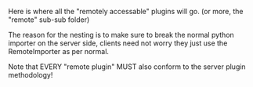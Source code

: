 Here is where all the "remotely accessable" plugins will go. (or more, the "remote" sub-sub folder)

The reason for the nesting is to make sure to break the normal python importer on the server side, clients need not worry
they just use the RemoteImporter as per normal. 


Note that EVERY "remote plugin" MUST also conform to the server plugin methodology!